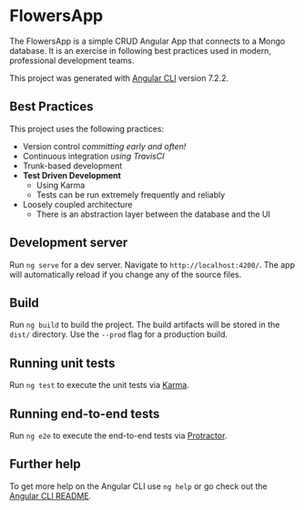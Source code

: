 # FlowersApp

The FlowersApp is a simple CRUD Angular App that connects to a Mongo database. It is an exercise in following best practices used in modern, professional development teams.

This project was generated with [Angular CLI](https://github.com/angular/angular-cli) version 7.2.2.

## Best Practices

This project uses the following practices:

- Version control *committing early and often!*
- Continuous integration *using TravisCI*
- Trunk-based development
- **Test Driven Development**
  - Using Karma
  - Tests can be run extremely frequently and reliably
- Loosely coupled architecture
  - There is an abstraction layer between the database and the UI

## Development server

Run `ng serve` for a dev server. Navigate to `http://localhost:4200/`. The app will automatically reload if you change any of the source files.

## Build

Run `ng build` to build the project. The build artifacts will be stored in the `dist/` directory. Use the `--prod` flag for a production build.

## Running unit tests

Run `ng test` to execute the unit tests via [Karma](https://karma-runner.github.io).

## Running end-to-end tests

Run `ng e2e` to execute the end-to-end tests via [Protractor](http://www.protractortest.org/).

## Further help

To get more help on the Angular CLI use `ng help` or go check out the [Angular CLI README](https://github.com/angular/angular-cli/blob/master/README.md).
